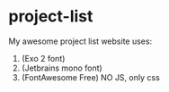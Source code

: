 # project-list
My awesome project list website uses:
1. (Exo 2 font)
2. (Jetbrains mono font)
3. (FontAwesome Free)
NO JS, only css
